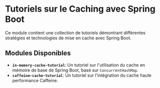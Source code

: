 # Tutoriels sur le Caching avec Spring Boot

Ce module contient une collection de tutoriels démontrant différentes stratégies et technologies de mise en cache avec Spring Boot.

## Modules Disponibles

-   **`in-memory-cache-tutorial`**: Un tutoriel sur l'utilisation du cache en mémoire de base de Spring Boot, basé sur `ConcurrentHashMap`.
-   **`caffeine-cache-tutorial`**: Un tutoriel sur l'intégration du cache haute performance Caffeine.
